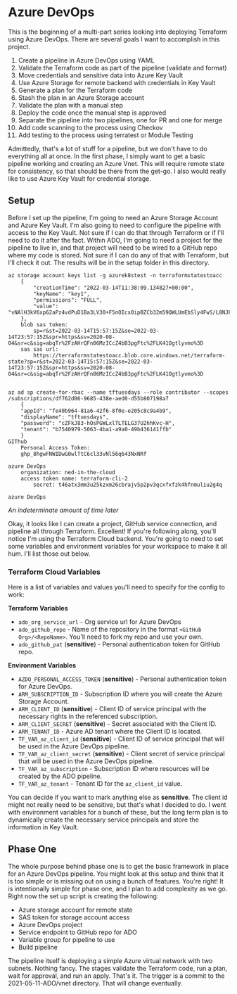 # Azure DevOps

This is the beginning of a multi-part series looking into deploying Terraform using Azure DevOps. There are several goals I want to accomplish in this project.

1. Create a pipeline in Azure DevOps using YAML
1. Validate the Terraform code as part of the pipeline (validate and format)
1. Move credentials and sensitive data into Azure Key Vault
1. Use Azure Storage for remote backend with credentials in Key Vault
1. Generate a plan for the Terraform code
1. Stash the plan in an Azure Storage account
1. Validate the plan with a manual step
1. Deploy the code once the manual step is approved
1. Separate the pipeline into two pipelines, one for PR and one for merge
1. Add code scanning to the process using Checkov
1. Add testing to the process using terratest or Module Testing

Admittedly, that's a lot of stuff for a pipeline, but we don't have to do everything all at once. In the first phase, I simply want to get a basic pipeline working and creating an Azure Vnet. This will require remote state for consistency, so that should be there from the get-go. I also would really like to use Azure Key Vault for credential storage.

## Setup

Before I set up the pipeline, I'm going to need an Azure Storage Account and Azure Key Vault. I'm also going to need to configure the pipeline with access to the Key Vault. Not sure if I can do that through Terraform or if I'll need to do it after the fact. Within ADO, I'm going to need a project for the pipeline to live in, and that project will need to be wired to a GitHub repo where my code is stored. Not sure if I can do any of that with Terraform, but I'll check it out. The results will be in the setup folder in this directory.

    az storage account keys list -g azurek8stest -n terraformstatestoacc
        {
            "creationTime": "2022-03-14T11:38:09.134827+00:00",
            "keyName": "key1",
            "permissions": "FULL",
            "value": "vNAlH3kV6xp62aPz4vdPuD1Ba3LV30+F5nOIcx0ipBZCb32m59QWLUmEbSly4FwS/L8NJFfJmPZBXetwlSkNjA=="
        },
        blob sas token: 
            sp=r&st=2022-03-14T15:57:15Z&se=2022-03-14T23:57:15Z&spr=https&sv=2020-08-04&sr=c&sig=abqTr%2FzAHrQFn06MzICcZ4bB3pgFtc%2FLK41Ogtlyvmo%3D
        sas sas url:
            https://terraformstatestoacc.blob.core.windows.net/terraform-state?sp=r&st=2022-03-14T15:57:15Z&se=2022-03-14T23:57:15Z&spr=https&sv=2020-08-04&sr=c&sig=abqTr%2FzAHrQFn06MzICcZ4bB3pgFtc%2FLK41Ogtlyvmo%3D


    az ad sp create-for-rbac --name tftuesdays --role contributor --scopes /subscriptions/df762d06-9685-438e-aed0-d55b807198a7
        {
        "appId": "fe40b964-81a6-42f6-8f0e-e205c8c9a4b9",
        "displayName": "tftuesdays",
        "password": "cZFkJ83-hOsPGWLxlTLTELG37U2hhKvc-H",
        "tenant": "b7540979-5063-4ba1-a9a0-49b436141ffb"
        }
    GIThub
        Personal Access Token:
        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
    
    azure DevOps
        organization: ned-in-the-cloud
        access token name: terraform-cli-2
            secret: t46atx3mm3u25kzxm26cbrajv5p2pv3qcxfxfzk4hfnmuliu2g4q

    azure DevOps 

*An indeterminate amount of time later*

Okay, it looks like I can create a project, GitHub service connection, and pipeline all through Terraform. Excellent! If you're following along, you'll notice I'm using the Terraform Cloud backend. You're going to need to set some variables and environment variables for your workspace to make it all hum. I'll list those out below.

### Terraform Cloud Variables

Here is a list of variables and values you'll need to specify for the config to work:

**Terraform Variables**

* `ado_org_service_url` - Org service url for Azure DevOps
* `ado_github_repo` - Name of the repository in the format `<GitHub Org>/<RepoName>`. You'll need to fork my repo and use your own.
* `ado_github_pat` (**sensitive**) - Personal authentication token for GitHub repo.


**Environment Variables**

* `AZDO_PERSONAL_ACCESS_TOKEN` (**sensitive**) - Personal authentication token for Azure DevOps. 
* `ARM_SUBSCRIPTION_ID` - Subscription ID where you will create the Azure Storage Account.
* `ARM_CLIENT_ID` (**sensitive**) - Client ID of service principal with the necessary rights in the referenced subscription.
* `ARM_CLIENT_SECRET` (**sensitive**) - Secret associated with the Client ID.
* `ARM_TENANT_ID` - Azure AD tenant where the Client ID is located.
* `TF_VAR_az_client_id` (**sensitive**) - Client ID of service principal that will be used in the Azure DevOps pipeline.
* `TF_VAR_az_client_secret` (**sensitive**) - Client secret of service principal that will be used in the Azure DevOps pipeline.
* `TF_VAR_az_subscription` - Subscription ID where resources will be created by the ADO pipeline.
* `TF_VAR_az_tenant` - Tenant ID for the `az_client_id` value.

You can decide if you want to mark anything else as **sensitive**. The client id might not really need to be sensitive, but that's what I decided to do. I went with environment variables for a bunch of these, but the long term plan is to dynamically create the necessary service principals and store the information in Key Vault.

## Phase One

The whole purpose behind phase one is to get the basic framework in place for an Azure DevOps pipeline. You might look at this setup and think that it is too simple or is missing out on using a bunch of features. You're right! It is intentionally simple for phase one, and I plan to add complexity as we go. Right now the set up script is creating the following:

* Azure storage account for remote state
* SAS token for storage account access
* Azure DevOps project
* Service endpoint to GitHub repo for ADO
* Variable group for pipeline to use
* Build pipeline

The pipeline itself is deploying a simple Azure virtual network with two subnets. Nothing fancy. The stages validate the Terraform code, run a plan, wait for approval, and run an apply. That's it. The trigger is a commit to the 2021-05-11-ADO/vnet directory. That will change eventually.